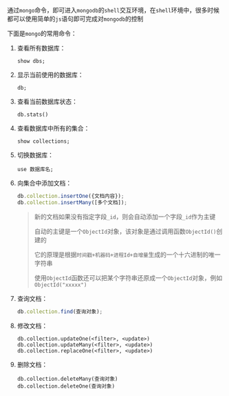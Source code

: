 通过`mongo`命令，即可进入`mongodb`的`shell`交互环境，在`shell`环境中，很多时候都可以使用简单的`js`语句即可完成对`mongodb`的控制



下面是`mongo`的常用命令：

1. 查看所有数据库：

   ```
   show dbs;
   ```

2. 显示当前使用的数据库：

   ```
   db;
   ```

3. 查看当前数据库状态：

   ```
   db.stats()
   ```

4. 查看数据库中所有的集合：

   ```shell
   show collections;
   ```

5. 切换数据库：

   ```shell
   use 数据库名;
   ```

6. 向集合中添加文档：

   ```js
   db.collection.insertOne({文档内容});
   db.collection.insertMany([多个文档]);
   ```

   > 新的文档如果没有指定字段`_id`，则会自动添加一个字段`_id`作为主键
   >
   > 自动的主键是一个`ObjectId`对象，该对象是通过调用函数`ObjectId()`创建的
   >
   > 它的原理是根据`时间戳+机器码+进程Id+自增量`生成的一个十六进制的唯一字符串
   >
   > 使用`ObjectId`函数还可以把某个字符串还原成一个`ObjectId`对象，例如`ObjectId("xxxxx")`

7. 查询文档：

   ```js
   db.collection.find(查询对象);
   ```

8. 修改文档：

   ```shell
   db.collection.updateOne(<filter>, <update>)
   db.collection.updateMany(<filter>, <update>)
   db.collection.replaceOne(<filter>, <update>)
   ```

9. 删除文档：

   ```shell
   db.collection.deleteMany(查询对象)
   db.collection.deleteOne(查询对象)
   ```

   